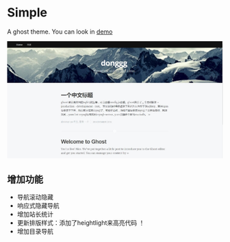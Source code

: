 # Simple

A ghost theme.
You can look in [demo](http://www.donggg.com)


![img](/assets/screenshot-desktop.jpg)

## 增加功能
* 导航滚动隐藏
* 响应式隐藏导航
* 增加站长统计
* 更新排版样式：添加了heightlight来高亮代码
！
* 增加目录导航


